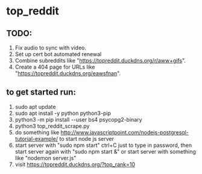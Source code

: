 # top_reddit

## TODO:
1. Fix audio to sync with video.
2. Set up cert bot automated renewal
3. Combine subreddits like "https://topreddit.duckdns.org/r/aww+gifs".
4. Create a 404 page for URLs like "https://topreddit.duckdns.org/eawsfnan".

## to get started run:
1. sudo apt update
2. sudo apt install -y python python3-pip
3. python3 -m pip install --user bs4 psycopg2-binary
4. python3 top_reddit_scrape.py
5. do something like http://www.javascriptpoint.com/nodejs-postgresql-tutorial-example/ to start node js server
6. start server with "sudo npm start" ctrl+C just to type in password, then start server again with "sudo npm start &" or start server with something like "nodemon server.js"
7. visit https://topreddit.duckdns.org/?top_rank=10
